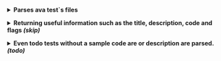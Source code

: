 <a name="parses-ava-test-s-files"></a>
<details>
    <summary><strong>Parses ava test`s files</strong></summary>

I want to be able to parse test files to improve my software development experience

```js
// some code
t.pass()
```
</details>

<a name="returning-useful-information-such-as-the-title-description-code-and-flags"></a>
<details>
    <summary><strong>Returning useful information such as the title, description, code and flags <em>(skip)</em></strong></summary>

And the ability of displaying a description of the test in the form of a JSDoc comment
right above the tests.

```js
// some other code
t.pass()
```
</details>

<a name="even-todo-tests-without-a-sample-code-are-or-description-are-parsed"></a>
<details>
    <summary><strong>Even todo tests without a sample code are or description are parsed. <em>(todo)</em></strong></summary>




</details>
